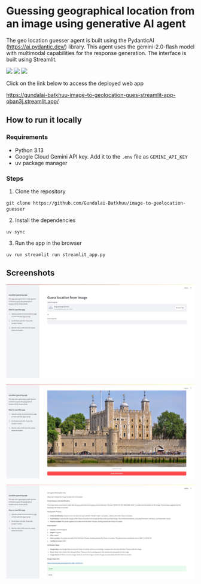 # Guessing geographical location from an image using generative AI agent

The geo location guesser agent is built using the PydanticAI (https://ai.pydantic.dev/) library. This agent uses the gemini-2.0-flash model with multimodal capabilities for the response generation. The interface is built using Streamlit.

<img src="https://img.shields.io/badge/Pydantic-E92063?style=for-the-badge&logo=Pydantic&logoColor=white" />

<img src="https://img.shields.io/badge/Google%20Gemini-8E75B2?style=for-the-badge&logo=googlegemini&logoColor=white" />

<img src="https://img.shields.io/badge/Streamlit-FF4B4B?style=for-the-badge&logo=Streamlit&logoColor=white" />

Click on the link below to access the deployed web app 

https://gundalai-batkhuu-image-to-geolocation-gues-streamlit-app-oban3j.streamlit.app/

## How to run it locally

### Requirements

- Python 3.13
- Google Cloud Gemini API key. Add it to the `.env` file as `GEMINI_API_KEY`
- uv package manager

### Steps

1. Clone the repository

```
git clone https://github.com/Gundalai-Batkhuu/image-to-geolocation-guesser
```

2. Install the dependencies

```
uv sync
```

3. Run the app in the browser

```
uv run streamlit run streamlit_app.py
```

## Screenshots

![The app starting](./images/start.jpeg)

![Uploaded image example](./images/sample_image.jpeg)

![Sample output based on the uploaded image above](./images/sample_response.jpeg)